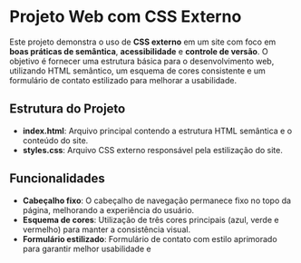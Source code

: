 # Projeto Web com CSS Externo

Este projeto demonstra o uso de **CSS externo** em um site com foco em **boas práticas de semântica**, **acessibilidade** e **controle de versão**. O objetivo é fornecer uma estrutura básica para o desenvolvimento web, utilizando HTML semântico, um esquema de cores consistente e um formulário de contato estilizado para melhorar a usabilidade.

## Estrutura do Projeto

- **index.html**: Arquivo principal contendo a estrutura HTML semântica e o conteúdo do site.
- **styles.css**: Arquivo CSS externo responsável pela estilização do site.
  
## Funcionalidades

- **Cabeçalho fixo**: O cabeçalho de navegação permanece fixo no topo da página, melhorando a experiência do usuário.
- **Esquema de cores**: Utilização de três cores principais (azul, verde e vermelho) para manter a consistência visual.
- **Formulário estilizado**: Formulário de contato com estilo aprimorado para garantir melhor usabilidade e
